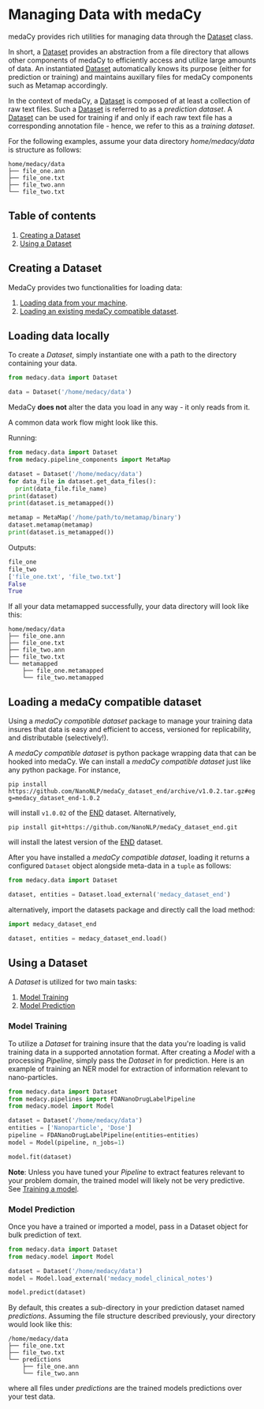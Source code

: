 # Managing Data with medaCy
medaCy provides rich utilities for managing data through the
[Dataset](../../medacy/data/dataset.py) class.

In short, a [Dataset](../../medacy/data/dataset.py)
provides an abstraction from a file directory that allows other components
of medaCy to efficiently access and utilize large amounts of data. An instantiated
[Dataset](../../medacy/data/dataset.py) automatically knows its purpose
(either for prediction or training) and maintains auxillary files for
medaCy components such as Metamap accordingly.

In the context of medaCy, a [Dataset](../../medacy/data/dataset.py) is
composed of at least a collection of raw text files. Such a [Dataset](../../medacy/data/dataset.py)
is referred to as a *prediction dataset*. A [Dataset](../../medacy/data/dataset.py) can
be used for training if and only if each raw text file has a corresponding annotation file - hence,
we refer to this as a *training dataset*.

For the following examples, assume your data directory *home/medacy/data* is structure as follows:
```
home/medacy/data
├── file_one.ann
├── file_one.txt
├── file_two.ann
└── file_two.txt
```

## Table of contents
1. [Creating a Dataset](#creating-a-dataset)
2. [Using a Dataset](#using-a-dataset)

## Creating a Dataset
MedaCy provides two functionalities for loading data:
1. [Loading data from your machine](#loading-data-locally).
2. [Loading an existing medaCy compatible dataset](#loading-a-medacy-compatible-dataset).


## Loading data locally
To create a *Dataset*, simply instantiate one with a path to the directory containing your data.

```python
from medacy.data import Dataset

data = Dataset('/home/medacy/data')
```

MedaCy **does not** alter the data you load in any way - it only reads from it.

A common data work flow might look like this.

Running:

```python
from medacy.data import Dataset
from medacy.pipeline_components import MetaMap

dataset = Dataset('/home/medacy/data')
for data_file in dataset.get_data_files():
  print(data_file.file_name)
print(dataset)
print(dataset.is_metamapped())

metamap = MetaMap('/home/path/to/metamap/binary')
dataset.metamap(metamap)
print(dataset.is_metamapped())
```

Outputs:

```python
file_one
file_two
['file_one.txt', 'file_two.txt']
False
True
```

If all your data metamapped successfully, your data directory will look like this:

```
home/medacy/data
├── file_one.ann
├── file_one.txt
├── file_two.ann
├── file_two.txt
└── metamapped
    ├── file_one.metamapped
    └── file_two.metamapped
```



## Loading a medaCy compatible dataset
Using a *medaCy compatible dataset* package to manage your training data insures that data is easy and efficient to access, versioned for replicability, and distributable (selectively!).

A *medaCy compatible dataset* is python package wrapping data that can be hooked into medaCy. We can install a *medaCy compatible dataset* just like any python package. For instance,


`pip install https://github.com/NanoNLP/medaCy_dataset_end/archive/v1.0.2.tar.gz#egg=medacy_dataset_end-1.0.2`

will install `v1.0.02` of the [END](https://www.ncbi.nlm.nih.gov/pmc/articles/PMC5644562/) dataset. Alternatively,

`pip install git+https://github.com/NanoNLP/medaCy_dataset_end.git`

will install the latest version of the [END](https://www.ncbi.nlm.nih.gov/pmc/articles/PMC5644562/) dataset.

After you have installed a *medaCy compatible dataset*, loading it returns a configured `Dataset` object alongside meta-data in a `tuple` as follows:

```python
from medacy.data import Dataset

dataset, entities = Dataset.load_external('medacy_dataset_end')

```

alternatively, import the datasets package and directly call the load method:

```python
import medacy_dataset_end

dataset, entities = medacy_dataset_end.load()

```

## Using a Dataset
A *Dataset* is utilized for two main tasks:

1. [Model Training](#model-training)
2. [Model Prediction](#model-prediction)

### Model Training
To utilize a *Dataset* for training insure that the data you're loading is valid training data in a supported annotation format. After creating a *Model* with a processing *Pipeline*, simply pass the *Dataset* in for prediction. Here is an example of training an NER model for extraction of information relevant to nano-particles.

```python
from medacy.data import Dataset
from medacy.pipelines import FDANanoDrugLabelPipeline
from medacy.model import Model

dataset = Dataset('/home/medacy/data')
entities = ['Nanoparticle', 'Dose']
pipeline = FDANanoDrugLabelPipeline(entities=entities)
model = Model(pipeline, n_jobs=1)

model.fit(dataset)
```

**Note**: Unless you have tuned your *Pipeline* to extract features relevant to your problem domain, the trained model will likely not be very predictive. See [Training a model](model_training.md).

### Model Prediction

Once you have a trained or imported a model, pass in a Dataset object for bulk prediction of text.

```python
from medacy.data import Dataset
from medacy.model import Model

dataset = Dataset('/home/medacy/data')
model = Model.load_external('medacy_model_clinical_notes')

model.predict(dataset)
```

By default, this creates a sub-directory in your prediction dataset named *predictions*. Assuming the file structure described previously, your directory would look like this:

```
/home/medacy/data
├── file_one.txt
├── file_two.txt
└── predictions
    ├── file_one.ann
    └── file_two.ann
```

where all files under *predictions* are the trained models predictions over your test data.

